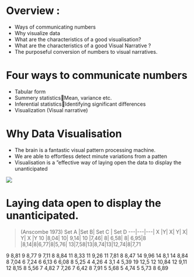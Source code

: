 # Overview :
* Ways of communicating numbers
* Why visualize data
* What are the characteristics of a good visualisation?
* What are the characteristics of a good Visual Narrative ?
* The purposeful conversion of numbers to visual narratives.

# Four ways to communicate numbers
* Tabular form
* Summery statisticsMean, variance etc.
* Inferential statisticsIdentifying significant differences
* Visualization (Visual narrative)

# Why Data Visualisation
* The brain is a fantastic visual pattern processing machine. 
* We are able to effortless detect minute variations from a patten
* Visualisation is a ”effective way of laying open the data to display the unanticipated

![](https://geoinformatik.github.io/webbooks/GIS_VIZ/viz_res/num_viz1.jpg)

# Laying data open to display the unanticipated.
> (Anscombe 1973)
Set A |Set B| Set C | Set D
---|---|---|
X |Y| X| Y| X| Y| X |Y
10 |8,04| 10| 9,14| 10 |7,46| 8| 6,58|
8| 6,95|8 |8,14|8|6,77|8|5,76|
13|7,58|13|8,74|13|12,74|8|7,71

9
8,81
9
8,77
9
7,11
8
8,84
11
8,33
11
9,26
11
7,81
8
8,47
14
9,96
14
8,1
14
8,84
8
7,04
6
7,24
6
6,13
6
6,08
8
5,25
4
4,26
4
3,1
4
5,39
19
12,5
12
10,84
12
9,11
12
8,15
8
5,56
7
4,82
7
7,26
7
6,42
8
7,91
5
5,68
5
4,74
5
5,73
8
6,89



